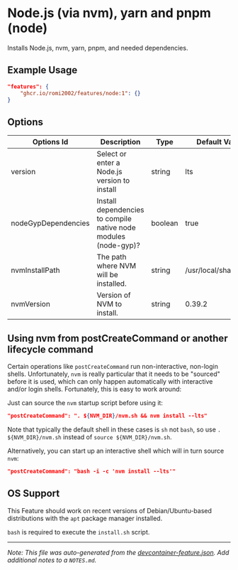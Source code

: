 
# Node.js (via nvm), yarn and pnpm (node)

Installs Node.js, nvm, yarn, pnpm, and needed dependencies.

## Example Usage

```json
"features": {
    "ghcr.io/romi2002/features/node:1": {}
}
```

## Options

| Options Id | Description | Type | Default Value |
|-----|-----|-----|-----|
| version | Select or enter a Node.js version to install | string | lts |
| nodeGypDependencies | Install dependencies to compile native node modules (node-gyp)? | boolean | true |
| nvmInstallPath | The path where NVM will be installed. | string | /usr/local/share/nvm |
| nvmVersion | Version of NVM to install. | string | 0.39.2 |

## Using nvm from postCreateCommand or another lifecycle command

Certain operations like `postCreateCommand` run non-interactive, non-login shells. Unfortunately, `nvm` is really particular that it needs to be "sourced" before it is used, which can only happen automatically with interactive and/or login shells. Fortunately, this is easy to work around:

Just can source the `nvm` startup script before using it:

```json
"postCreateCommand": ". ${NVM_DIR}/nvm.sh && nvm install --lts"
```

Note that typically the default shell in these cases is `sh` not `bash`, so use `. ${NVM_DIR}/nvm.sh` instead of `source ${NVM_DIR}/nvm.sh`.

Alternatively, you can start up an interactive shell which will in turn source `nvm`:

```json
"postCreateCommand": "bash -i -c 'nvm install --lts'"
```



## OS Support

This Feature should work on recent versions of Debian/Ubuntu-based distributions with the `apt` package manager installed.

`bash` is required to execute the `install.sh` script.


---

_Note: This file was auto-generated from the [devcontainer-feature.json](https://github.com/romi2002/features/blob/main/src/node/devcontainer-feature.json).  Add additional notes to a `NOTES.md`._
